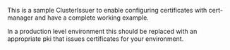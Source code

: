 This is a sample ClusterIssuer to enable configuring certificates with cert-manager and have a complete working example.

In a production level environment this should be replaced with an appropriate pki that issues certificates for your environment.
